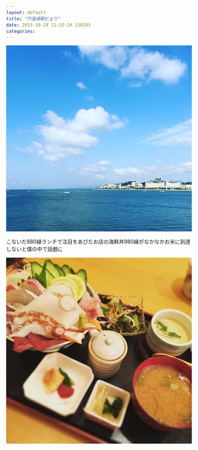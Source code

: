 ```yaml
---
layout: default
title: "宍道湖朝だより"
date: 2015-10-28 11:32:24.130283
categories: 
---
```


![](/assets/images/201509/11372335_1028054143894804_545080352_n.jpg)

こないだ880縁ランチで注目をあびたお店の海鮮丼980縁がなかなかお米に到達しないと僕の中で話題に

![なごみ](/assets/images/201509/11252605_1632522056996739_1709127173_n.jpg)


